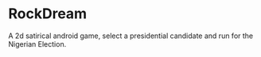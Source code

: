 # RockDream
A 2d satirical android game, select a presidential candidate and run for the Nigerian Election. 

